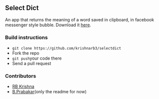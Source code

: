 <h2>Select Dict</h2>
<p>An app that returns the meaning of a word saved in clipboard, in facebook messenger style bubble.
Download it <a href="http://spider.nitt.edu/~praba1110/links/comingsoon.php">here</a>.</p>

<h3>Build instructions</h3>
<ul>
<li><code>git clone https://github.com/krishnarb3/selectdict</code></li>
<li>Fork the repo</li>
<li><code>git push</code>your code there</li>
<li>Send a pull request</li>
</ul>

<h3>Contributors</h3>
<ul>
<li><a href="https://github.com/krishnarb3">RB Krishna</a></li>
<li><a href="https://github.com/praba1110">B.Prabakar</a>(only the readme for now)</li>
</ul>
